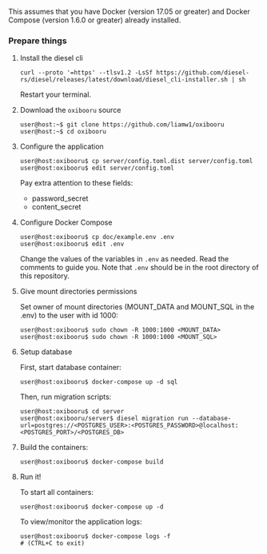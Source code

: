 This assumes that you have Docker (version 17.05 or greater)
and Docker Compose (version 1.6.0 or greater) already installed.

### Prepare things

1. Install the diesel cli
    ```console
    curl --proto '=https' --tlsv1.2 -LsSf https://github.com/diesel-rs/diesel/releases/latest/download/diesel_cli-installer.sh | sh
    ```
    Restart your terminal.

2. Download the `oxibooru` source
    ```console
    user@host:~$ git clone https://github.com/liamw1/oxibooru
    user@host:~$ cd oxibooru
    ```

3. Configure the application
    ```console
    user@host:oxibooru$ cp server/config.toml.dist server/config.toml
    user@host:oxibooru$ edit server/config.toml
    ```
    Pay extra attention to these fields:

    - password_secret
    - content_secret

4. Configure Docker Compose
    ```console
    user@host:oxibooru$ cp doc/example.env .env
    user@host:oxibooru$ edit .env
    ```
    Change the values of the variables in `.env` as needed.
    Read the comments to guide you. Note that `.env` should be in the root
    directory of this repository.

5. Give mount directories permissions

    Set owner of mount directories (MOUNT_DATA and MOUNT_SQL in the .env) to the user with id 1000:
    ```console
    user@host:oxibooru$ sudo chown -R 1000:1000 <MOUNT_DATA>
    user@host:oxibooru$ sudo chown -R 1000:1000 <MOUNT_SQL>
    ```

6. Setup database

    First, start database container:
    ```console
    user@host:oxibooru$ docker-compose up -d sql
    ```
    Then, run migration scripts:
    ```console
    user@host:oxibooru$ cd server
    user@host:oxibooru/server$ diesel migration run --database-url=postgres://<POSTGRES_USER>:<POSTGRES_PASSWORD>@localhost:<POSTGRES_PORT>/<POSTGRES_DB>
    ```

7. Build the containers:
    ```console
    user@host:oxibooru$ docker-compose build
    ```

8. Run it!

    To start all containers:
    ```console
    user@host:oxibooru$ docker-compose up -d
    ```
    To view/monitor the application logs:
    ```console
    user@host:oxibooru$ docker-compose logs -f
    # (CTRL+C to exit)
    ```